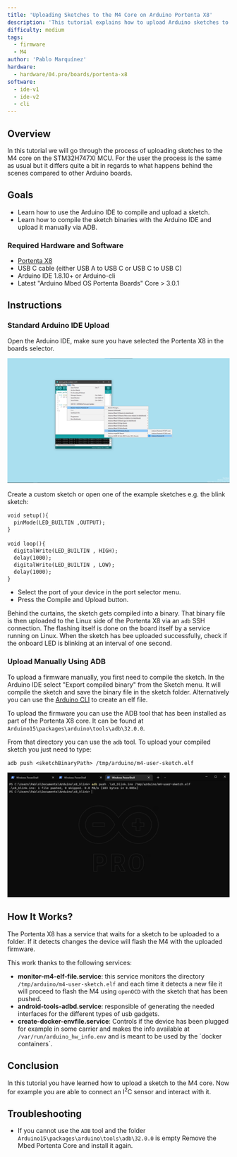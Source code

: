 ```yaml
---
title: 'Uploading Sketches to the M4 Core on Arduino Portenta X8'
description: 'This tutorial explains how to upload Arduino sketches to the M4 core.'
difficulty: medium
tags:
  - firmware
  - M4
author: 'Pablo Marquínez'
hardware:
  - hardware/04.pro/boards/portenta-x8
software:
  - ide-v1
  - ide-v2
  - cli
---
```


## Overview
In this tutorial we will go through the process of uploading sketches to the M4 core on the STM32H747XI MCU. For the user the process is the same as usual but it differs quite a bit in regards to what happens behind the scenes compared to other Arduino boards.

## Goals
- Learn how to use the Arduino IDE to compile and upload a sketch.
- Learn how to compile the sketch binaries with the Arduino IDE and upload it manually via ADB.

### Required Hardware and Software
- [Portenta X8](https://store.arduino.cc/products/portenta-x8)
- USB C cable (either USB A to USB C or USB C to USB C)
- Arduino IDE 1.8.10+ or Arduino-cli
- Latest "Arduino Mbed OS Portenta Boards" Core > 3.0.1

## Instructions

### Standard Arduino IDE Upload
Open the Arduino IDE, make sure you have selected the Portenta X8 in the boards selector.

![IDE board selector](assets/x8-board-manager.png)

Create a custom sketch or open one of the example sketches e.g. the blink sketch:
```arduino
void setup(){
  pinMode(LED_BUILTIN ,OUTPUT);
}

void loop(){
  digitalWrite(LED_BUILTIN , HIGH);
  delay(1000);
  digitalWrite(LED_BUILTIN , LOW);
  delay(1000);
}
```

- Select the port of your device in the port selector menu.
- Press the Compile and Upload button.

Behind the curtains, the sketch gets compiled into a binary. That binary file is then uploaded to the Linux side of the Portenta X8 via an `adb` SSH connection. The flashing itself is done on the board itself by a service running on Linux. When the sketch has bee uploaded successfully, check if the onboard LED is blinking at an interval of one second.

### Upload Manually Using ADB

To upload a firmware manually, you first need to compile the sketch. In the Arduino IDE select "Export compiled binary" from the Sketch menu. It will compile the sketch and save the binary file in the sketch folder. Alternatively you can use the [Arduino CLI](https://arduino.github.io/arduino-cli/) to create an elf file.

To upload the firmware you can use the ADB tool that has been installed as part of the Portenta X8 core. It can be found at `Arduino15\packages\arduino\tools\adb\32.0.0`.

From that directory you can use the `adb` tool. To upload your compiled sketch you just need to type:
```
adb push <sketchBinaryPath> /tmp/arduino/m4-user-sketch.elf
```

![ADB upload with a terminal](assets/x8-terminal-ADB-push.png)

## How It Works?
The Portenta X8 has a service that waits for a sketch to be uploaded to a folder. If it detects changes the device will flash the M4 with the uploaded firmware.

This work thanks to the following services:
* **monitor-m4-elf-file.service**: this service monitors the directory `/tmp/arduino/m4-user-sketch.elf` and each time it detects a new file it will proceed to flash the M4 using  `openOCD` with the sketch that has been pushed.
* **android-tools-adbd.service**: responsible of generating the needed interfaces for the different types of usb gadgets.
* **create-docker-envfile.service**: Controls if the device has been plugged for example in some carrier and makes the info available at `/var/run/arduino_hw_info.env` and is meant to be used by the ´docker containers´.

## Conclusion
In this tutorial you have learned how to upload a sketch to the M4 core. Now for example you are able to connect an I<sup>2</sup>C sensor and interact with it. 

## Troubleshooting

- If you cannot use the `ADB` tool and the folder `Arduino15\packages\arduino\tools\adb\32.0.0` is empty Remove the Mbed Portenta Core and install it again.